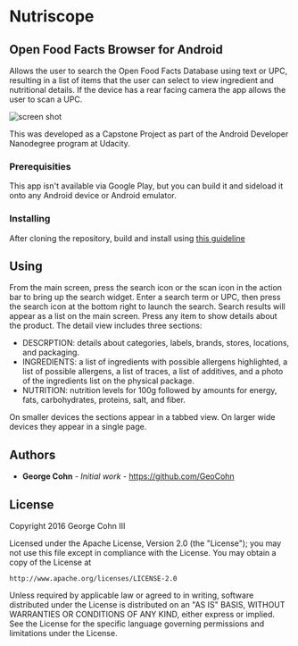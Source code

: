 # Nutriscope

## Open Food Facts Browser for Android

Allows the user to search the Open Food Facts Database using text or UPC, resulting in a list of items that the user can select to view ingredient and nutritional details. If the device has a rear facing camera the app allows the user to scan a UPC.

![screen shot]()

This was developed as a Capstone Project as part of the Android Developer Nanodegree program at Udacity.

### Prerequisities

This app isn't available via Google Play, but you can build it and sideload it onto any Android device or Android emulator.

### Installing

After cloning the repository, build and install using [this guideline](http://developer.android.com/tools/building/building-cmdline.html)

## Using

From the main screen, press the search icon or the scan icon in the action bar to bring up the search widget. Enter a search term or UPC, then press the search icon at the bottom right to launch the search. Search results will appear as a list on the main screen. Press any item to show details about the product. The detail view includes three sections:
- DESCRPTION: details about categories, labels, brands, stores, locations, and packaging.
- INGREDIENTS: a list of ingredients with possible allergens highlighted, a list of possible allergens, a list of traces, a list of additives, and a photo of the ingredients list on the physical package.
- NUTRITION: nutrition levels for 100g followed by amounts for energy, fats, carbohydrates, proteins, salt, and fiber.

On smaller devices the sections appear in a tabbed view. On larger wide devices they appear in a single page.

## Authors

* **George Cohn** - *Initial work* - https://github.com/GeoCohn

## License

Copyright 2016 George Cohn III

Licensed under the Apache License, Version 2.0 (the "License");
you may not use this file except in compliance with the License.
You may obtain a copy of the License at

    http://www.apache.org/licenses/LICENSE-2.0

Unless required by applicable law or agreed to in writing, software
distributed under the License is distributed on an "AS IS" BASIS,
WITHOUT WARRANTIES OR CONDITIONS OF ANY KIND, either express or implied.
See the License for the specific language governing permissions and
limitations under the License.
